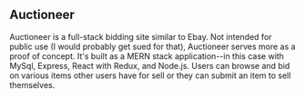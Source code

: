 ## Auctioneer

Auctioneer is a full-stack bidding site similar to Ebay. Not intended for public use (I would probably get sued for that), Auctioneer serves more as a proof of concept. It's built as a MERN stack application--in this case with MySql, Express, React with Redux, and Node.js. Users can browse and bid on various items other users have for sell or they can submit an item to sell themselves.
